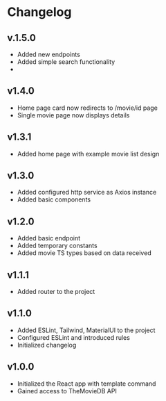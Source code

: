 # Changelog

## v.1.5.0
- Added new endpoints
- Added simple search functionality
- 

## v1.4.0
- Home page card now redirects to /movie/id page
- Single movie page now displays details

## v1.3.1
- Added home page with example movie list design

## v1.3.0
- Added configured http service as Axios instance
- Added basic components

## v1.2.0
- Added basic endpoint
- Added temporary constants
- Added movie TS types based on data received

## v1.1.1
- Added router to the project

## v1.1.0
- Added ESLint, Tailwind, MaterialUI to the project
- Configured ESLint and introduced rules
- Initialized changelog

## v1.0.0
- Initialized the React app with template command
- Gained access to TheMovieDB API

